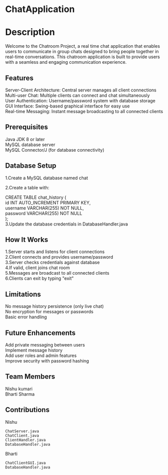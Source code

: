 # ChatApplication

# Description

Welcome to the Chatroom Project, a real time chat application that enables users to communicate in group chats
designed to bring people together in real-time conversations. This chatroom application is built to provide users
with a seamless and engaging communication experience.

## Features
Server-Client Architecture: Central server manages all client connections  
Multi-user Chat: Multiple clients can connect and chat simultaneously  
User Authentication: Username/password system with database storage  
GUI Interface: Swing-based graphical interface for easy use  
Real-time Messaging: Instant message broadcasting to all connected clients  

## Prerequisites
Java JDK 8 or later  
MySQL database server  
MySQL Connector/J (for database connectivity)  

## Database Setup
1.Create a MySQL database named chat  

2.Create a table with:  

CREATE TABLE chat_history (  
id INT AUTO_INCREMENT PRIMARY KEY,  
username VARCHAR(255) NOT NULL,  
password VARCHAR(255) NOT NULL  
);  
3.Update the database credentials in DatabaseHandler.java  


## How It Works
1.Server starts and listens for client connections  
2.Client connects and provides username/password  
3.Server checks credentials against database  
4.If valid, client joins chat room  
5.Messages are broadcast to all connected clients  
6.Clients can exit by typing "exit"  

## Limitations
No message history persistence (only live chat)  
No encryption for messages or passwords  
Basic error handling  

## Future Enhancements
Add private messaging between users  
Implement message history  
Add user roles and admin features  
Improve security with password hashing  

## Team Members

Nishu kumari  
Bharti Sharma  

## Contributions  

  Nishu  

    ChatServer.java  
    ChatClient.java  
    ClientHandler.java 
    DatabaseHandler.java 


  Bharti  

    ChatClientGUI.java  
    DatabaseHandler.java  